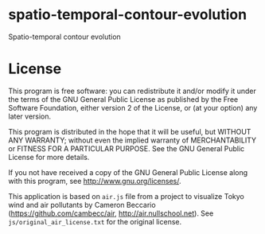 spatio-temporal-contour-evolution
=================================

Spatio-temporal contour evolution

License
=======

This program is free software: you can redistribute it and/or modify it under
the terms of the GNU General Public License as published by the Free Software Foundation,
either version 2 of the License, or (at your option) any later version.

This program is distributed in the hope that it will be useful, but WITHOUT ANY WARRANTY;
without even the implied warranty of MERCHANTABILITY or FITNESS FOR A PARTICULAR PURPOSE.
See the GNU General Public License for more details.

If you not have received a copy of the GNU General Public License along
with this program, see http://www.gnu.org/licenses/.

This application is based on `air.js` file from a project to visualize
Tokyo wind and air pollutants by Cameron Beccario
(https://github.com/cambecc/air, http://air.nullschool.net).
See `js/original_air_license.txt` for the original license.
